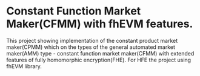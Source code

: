 # Constant Function Market Maker(CFMM) with fhEVM features.
This project showing implementation of the constant product market maker(CPMM) which on the types of the general automated market maker(AMM) type - constant function market maker(CFMM) with extended features of fully homomorphic encryption(FHE). For HFE the project using fhEVM library.